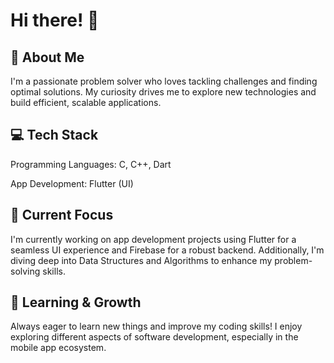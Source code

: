 # Hi there! 👋

## 🚀 About Me

I'm a passionate problem solver who loves tackling challenges and finding optimal solutions. My curiosity drives me to explore new technologies and build efficient, scalable applications.

## 💻 Tech Stack

Programming Languages: C, C++, Dart

App Development: Flutter (UI)

## 📱 Current Focus

I'm currently working on app development projects using Flutter for a seamless UI experience and Firebase for a robust backend. Additionally, I'm diving deep into Data Structures and Algorithms to enhance my problem-solving skills.

## 🌱 Learning & Growth

Always eager to learn new things and improve my coding skills! I enjoy exploring different aspects of software development, especially in the mobile app ecosystem.
